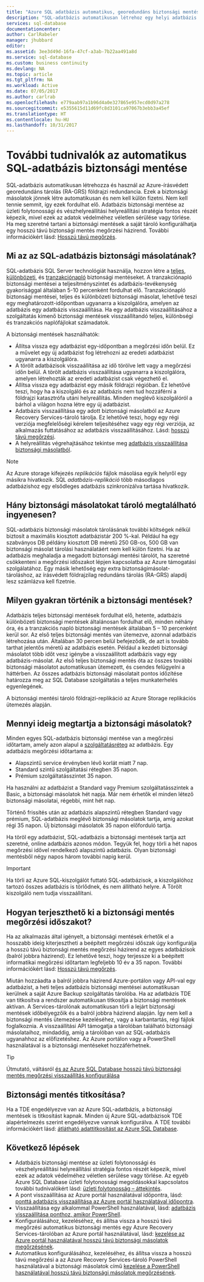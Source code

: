 ```yaml
---
title: "Azure SQL adatbázis automatikus, georedundáns biztonsági mentések |} Microsoft Docs"
description: "SQL-adatbázis automatikusan létrehoz egy helyi adatbázis biztonsági másolatának néhány percenként és Azure írásvédett georedundáns tárolást használ georedundancia."
services: sql-database
documentationcenter: 
author: CarlRabeler
manager: jhubbard
editor: 
ms.assetid: 3ee3d49d-16fa-47cf-a3ab-7b22aa491a8d
ms.service: sql-database
ms.custom: business continuity
ms.devlang: NA
ms.topic: article
ms.tgt_pltfrm: NA
ms.workload: Active
ms.date: 07/05/2017
ms.author: carlrab
ms.openlocfilehash: e779aab97a1b96d4a0e327865e957ecd0d97a278
ms.sourcegitcommit: e5355615d11d69fc8d3101ca97067b3ebb3a45ef
ms.translationtype: HT
ms.contentlocale: hu-HU
ms.lasthandoff: 10/31/2017
---
```

# <a name="learn-about-automatic-sql-database-backups"></a>További tudnivalók az automatikus SQL-adatbázis biztonsági mentése

SQL-adatbázis automatikusan létrehozza és használ az Azure-írásvédett georedundáns tárolás (RA-GRS) földrajzi redundancia. Ezek a biztonsági másolatok jönnek létre automatikusan és nem kell külön fizetni. Nem kell tennie semmit, így ezek fordulhat elő. Adatbázis biztonsági mentése az üzleti folytonossági és vészhelyreállítási helyreállítási stratégia fontos részét képezik, mivel ezek az adatok védelméhez véletlen sérülése vagy törlése. Ha meg szeretné tartani a biztonsági mentések a saját tároló konfigurálhatja egy hosszú távú biztonsági mentés megőrzési házirend. További információkért lásd: [Hosszú távú megőrzés](sql-database-long-term-retention.md).

## <a name="what-is-a-sql-database-backup"></a>Mi az az SQL-adatbázis biztonsági másolatának?

SQL-adatbázis SQL Server technológiát használja, hozzon létre a [teljes](https://msdn.microsoft.com/library/ms186289.aspx), [különbözeti](https://msdn.microsoft.com/library/ms175526.aspx), és [tranzakciónapló](https://msdn.microsoft.com/library/ms191429.aspx) biztonsági mentéseket. A tranzakciónapló biztonsági mentései a teljesítményszintet és adatbázis-tevékenység gyakorisággal általában 5-10 percenként fordulhat elő. Tranzakciónapló biztonsági mentései, teljes és különbözeti biztonsági másolat, lehetővé teszi egy meghatározott-időpontban ugyanarra a kiszolgálóra, amelyen az adatbázis egy adatbázis visszaállítása. Ha egy adatbázis visszaállításához a szolgáltatás kimenő biztonsági mentések visszaállítandó teljes, különbségi és tranzakciós naplófájlokat számadatok.


A biztonsági mentések használhatók:

* Állítsa vissza egy adatbázist egy-időpontban a megőrzési időn belül. Ez a művelet egy új adatbázist fog létrehozni az eredeti adatbázist ugyanarra a kiszolgálóra.
* A törölt adatbázisok visszaállítása az idő törölve lett vagy a megőrzési időn belül. A törölt adatbázis visszaállítása ugyanarra a kiszolgálóra, amelyen létrehozták az eredeti adatbázist csak végezhető el.
* Állítsa vissza egy adatbázist egy másik földrajzi régióban. Ez lehetővé teszi, hogy ha a kiszolgáló és az adatbázis nem tud hozzáférni a földrajzi katasztrófa utáni helyreállítás. Minden meglévő kiszolgálóról a bárhol a világon hozna létre egy új adatbázist. 
* Adatbázis visszaállítása egy adott biztonsági másolatból az Azure Recovery Services-tároló tárolja. Ez lehetővé teszi, hogy egy régi verziója megfelelőségi kérelem teljesítéséhez vagy egy régi verziója, az alkalmazás futtatásához az adatbázis visszaállításához. Lásd: [hosszú távú megőrzési](sql-database-long-term-retention.md).
* A helyreállítás végrehajtásához tekintse meg [adatbázis visszaállítása biztonsági másolatból](sql-database-recovery-using-backups.md).

> [!NOTE]
> Az Azure storage kifejezés *replikációs* fájlok másolása egyik helyről egy másikra hivatkozik. SQL *adatbázis-replikáció* több másodlagos adatbázishoz egy elsődleges adatbázis szinkronizálva tartása hivatkozik. 
> 

## <a name="how-much-backup-storage-is-included-at-no-cost"></a>Hány biztonsági másolatokat tároló megtalálható ingyenesen?
SQL-adatbázis biztonsági másolatok tárolásának további költségek nélkül biztosít a maximális kiosztott adatbázistár 200 %-kal. Például ha egy szabványos DB példány kiosztott DB méretű 250 GB-os, 500 GB van biztonsági másolat tárolási használatáért nem kell külön fizetni. Ha az adatbázis meghaladja a megadott biztonsági mentési tárolót, ha szeretné csökkenteni a megőrzési időszakot lépjen kapcsolatba az Azure támogatási szolgálatához. Egy másik lehetőség egy extra biztonságimásolat-tároláshoz, az írásvédett földrajzilag redundáns tárolás (RA-GRS) alapdíj lesz számlázva kell fizetnie. 

## <a name="how-often-do-backups-happen"></a>Milyen gyakran történik a biztonsági mentések?
Adatbázis teljes biztonsági mentések fordulhat elő, hetente, adatbázis különbözeti biztonsági mentések általánosan fordulhat elő, minden néhány óra, és a tranzakciós napló biztonsági mentések általában 5 – 10 percenként kerül sor. Az első teljes biztonsági mentés van ütemezve, azonnal adatbázis létrehozása után. Általában 30 percen belül befejeződik, de azt is tovább tarthat jelentős méretű az adatbázis esetén. Például a kezdeti biztonsági másolatot több időt vesz igénybe a visszaállított adatbázis vagy egy adatbázis-másolat. Az első teljes biztonsági mentés óta az összes további biztonsági másolatot automatikusan ütemezett, és csendes felügyelni a háttérben. Az összes adatbázis biztonsági másolatait pontos időzítése határozza meg az SQL Database szolgáltatás a teljes munkaterhelés egyenlegének. 

A biztonsági mentési tároló földrajzi-replikáció az Azure Storage replikációs ütemezés alapján.

## <a name="how-long-do-you-keep-my-backups"></a>Mennyi ideig megtartja a biztonsági másolatok?
Minden egyes SQL-adatbázis biztonsági mentése van a megőrzési időtartam, amely azon alapul a [szolgáltatásréteg](sql-database-service-tiers.md) az adatbázis. Egy adatbázis megőrzési időtartama a:


* Alapszintű service érvényben lévő korlát miatt 7 nap.
* Standard szintű szolgáltatási rétegben 35 napon.
* Prémium szolgáltatásszintet 35 napon.

Ha használni az adatbázist a Standard vagy Premium szolgáltatásszintek a Basic, a biztonsági másolatok hét napja. Már nem érhetők el minden létező biztonsági másolatai, régebbi, mint hét nap. 

Történő frissítés után az adatbázis alapszintű rétegben Standard vagy prémium, SQL-adatbázis meglévő biztonsági másolatok tartja, amíg azokat régi 35 napon. Új biztonsági másolatok 35 napon előforduló tartja.

Ha töröl egy adatbázist, SQL-adatbázis a biztonsági mentések tartja azt szeretné, online adatbázis azonos módon. Tegyük fel, hogy törli a hét napos megőrzési idővel rendelkező alapszintű adatbázis. Olyan biztonsági mentésből négy napos három további napig kerül.

> [!IMPORTANT]
> Ha törli az Azure SQL-kiszolgálót futtató SQL-adatbázisok, a kiszolgálóhoz tartozó összes adatbázis is törlődnek, és nem állítható helyre. A Törölt kiszolgáló nem tudja visszaállítani.
> 

## <a name="how-to-extend-the-backup-retention-period"></a>Hogyan terjeszthető ki a biztonsági mentés megőrzési időszakot?
Ha az alkalmazás által igényelt, a biztonsági mentések érhetők el a hosszabb ideig kiterjesztheti a beépített megőrzési időszak úgy konfigurálja a hosszú távú biztonsági mentés megőrzési házirend az egyes adatbázisok (balról jobbra házirend). Ez lehetővé teszi, hogy terjessze ki a beépített informatikai megőrzési időtartam legfeljebb 10 év a 35 napon. További információkért lásd: [Hosszú távú megőrzés](sql-database-long-term-retention.md).

Miután hozzáadta a balról jobbra házirend Azure-portálon vagy API-val egy adatbázist, a heti teljes adatbázis biztonsági mentései automatikusan kerülnek a saját Azure Backup szolgáltatás tárolóba. Ha az adatbázis TDE van titkosítva a rendszer automatikusan titkosítja a biztonsági mentések aktívan.  A Services-tárolónak automatikusan törli a lejárt biztonsági mentések időbélyegzőik és a balról jobbra házirend alapján.  Így nem kell a biztonsági mentés ütemezése kezeléséhez, vagy a karbantartás, régi fájlok foglalkoznia. A visszaállítási API támogatja a tárolóban található biztonsági másolataihoz, mindaddig, amíg a tárolóban van az SQL-adatbázis ugyanahhoz az előfizetéshez. Az Azure portálon vagy a PowerShell használatával is a biztonsági mentéseket hozzáférhetnek.

> [!TIP]
> Útmutató, váltásról [és az Azure SQL Database hosszú távú biztonsági mentés megőrzési visszaállítás konfigurálása](sql-database-long-term-backup-retention-configure.md)
>

## <a name="are-backups-encrypted"></a>Biztonsági mentés titkosítása?

Ha a TDE engedélyezve van az Azure SQL-adatbázis, a biztonsági mentések is titkosítást kapnak. Minden új Azure SQL-adatbázisok TDE alapértelmezés szerint engedélyezve vannak konfigurálva. A TDE további információkért lásd: [átlátható adattitkosítást az Azure SQL Database](/sql/relational-databases/security/encryption/transparent-data-encryption-azure-sql).

## <a name="next-steps"></a>Következő lépések

- Adatbázis biztonsági mentése az üzleti folytonossági és vészhelyreállítási helyreállítási stratégia fontos részét képezik, mivel ezek az adatok védelméhez véletlen sérülése vagy törlése. Az egyéb Azure SQL Database üzleti folytonossági megoldásokkal kapcsolatos további tudnivalókért lásd: [üzleti folytonosság – áttekintés](sql-database-business-continuity.md).
- A pont visszaállítása az Azure portál használatával időpontra, lásd: [ponttá adatbázis visszaállítása az Azure portál használatával időpontra](sql-database-recovery-using-backups.md).
- Visszaállítása egy alkalommal PowerShell használatával, lásd: [adatbázis visszaállítása ponthoz, amikor PowerShell](scripts/sql-database-restore-database-powershell.md).
- Konfigurálásához, kezeléséhez, és állítsa vissza a hosszú távú megőrzési automatikus biztonsági mentés egy Azure Recovery Services-tárolóban az Azure portál használatával, lásd: [kezelése az Azure portál használatával hosszú távú biztonsági másolatok megőrzésének](sql-database-long-term-backup-retention-configure.md).
- Automatikus konfigurálásához, kezeléséhez, és állítsa vissza a hosszú távú megőrzési a az Azure Recovery Services-tároló PowerShell használatával a biztonsági másolatok című [kezelése a PowerShell használatával hosszú távú biztonsági másolatok megőrzésének](sql-database-long-term-backup-retention-configure.md).
